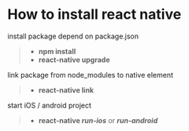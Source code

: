 # How to install react native
install package depend on package.json
>- **npm install** 
>- **react-native upgrade**

link package from node_modules to native element
>- **react-native link**

start iOS / android project
>- **react-native _run-ios_** or **_run-android_**
